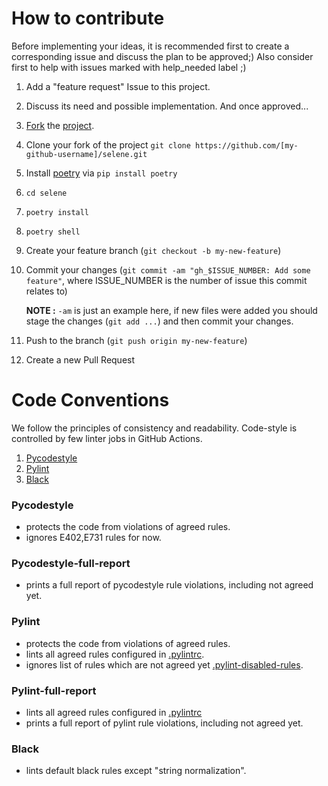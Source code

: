 # How to contribute

Before implementing your ideas, it is recommended first to create a corresponding issue and discuss the plan to be approved;)
Also consider first to help with issues marked with help_needed label ;)

1. Add a "feature request" Issue to this project.
2. Discuss its need and possible implementation. And once approved...
3. [Fork](https://docs.github.com/en/github/getting-started-with-github/fork-a-repo) the [project](https://github.com/yashaka/selene/fork).
4. Clone your fork of the project `git clone https://github.com/[my-github-username]/selene.git`
5. Install [poetry](https://python-poetry.org) via `pip install poetry`
6. `cd selene`
7. `poetry install`
8. `poetry shell`
9. Create your feature branch (`git checkout -b my-new-feature`)
10. Commit your changes (`git commit -am "gh_$ISSUE_NUMBER: Add some feature"`, where ISSUE_NUMBER is the number of issue this commit relates to)  

    **NOTE :** `-am` is just an example here, if new files were added you should stage the changes (`git add ...`) and then commit your changes.
11. Push to the branch (`git push origin my-new-feature`)
12. Create a new Pull Request

# Code Conventions
We follow the principles of consistency and readability.
Code-style is controlled by few linter jobs in GitHub Actions.

1. [Pycodestyle](https://github.com/PyCQA/pycodestyle)
2. [Pylint](https://github.com/PyCQA/pylint)
3. [Black](https://github.com/psf/black)

### Pycodestyle 
- protects the code from violations of agreed rules.
- ignores E402,E731 rules for now.

### Pycodestyle-full-report
- prints a full report of pycodestyle rule violations, including not agreed yet.

### Pylint
- protects the code from violations of agreed rules.
- lints all agreed rules configured in [.pylintrc](https://github.com/yashaka/selene/blob/master/.pylintrc).
- ignores list of rules which are not agreed yet [.pylint-disabled-rules](https://github.com/yashaka/selene/blob/master/.pylint-disabled-rules). 

### Pylint-full-report
- lints all agreed rules configured in [.pylintrc](https://github.com/yashaka/selene/blob/master/.pylintrc)
- prints a full report of pylint rule violations, including not agreed yet.

### Black 
- lints default black rules except "string normalization".
